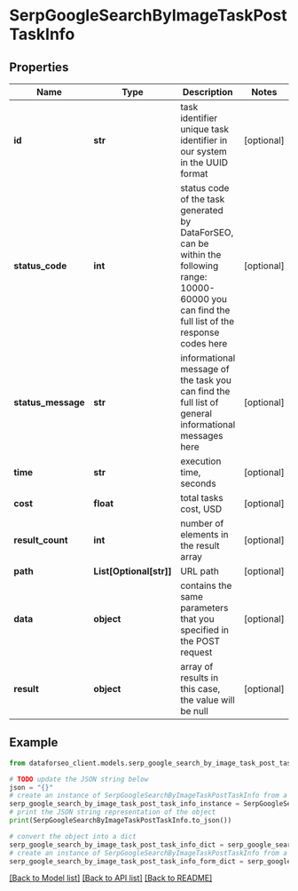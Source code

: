 # SerpGoogleSearchByImageTaskPostTaskInfo


## Properties

Name | Type | Description | Notes
------------ | ------------- | ------------- | -------------
**id** | **str** | task identifier unique task identifier in our system in the UUID format | [optional] 
**status_code** | **int** | status code of the task generated by DataForSEO, can be within the following range: 10000-60000 you can find the full list of the response codes here | [optional] 
**status_message** | **str** | informational message of the task you can find the full list of general informational messages here | [optional] 
**time** | **str** | execution time, seconds | [optional] 
**cost** | **float** | total tasks cost, USD | [optional] 
**result_count** | **int** | number of elements in the result array | [optional] 
**path** | **List[Optional[str]]** | URL path | [optional] 
**data** | **object** | contains the same parameters that you specified in the POST request | [optional] 
**result** | **object** | array of results in this case, the value will be null | [optional] 

## Example

```python
from dataforseo_client.models.serp_google_search_by_image_task_post_task_info import SerpGoogleSearchByImageTaskPostTaskInfo

# TODO update the JSON string below
json = "{}"
# create an instance of SerpGoogleSearchByImageTaskPostTaskInfo from a JSON string
serp_google_search_by_image_task_post_task_info_instance = SerpGoogleSearchByImageTaskPostTaskInfo.from_json(json)
# print the JSON string representation of the object
print(SerpGoogleSearchByImageTaskPostTaskInfo.to_json())

# convert the object into a dict
serp_google_search_by_image_task_post_task_info_dict = serp_google_search_by_image_task_post_task_info_instance.to_dict()
# create an instance of SerpGoogleSearchByImageTaskPostTaskInfo from a dict
serp_google_search_by_image_task_post_task_info_form_dict = serp_google_search_by_image_task_post_task_info.from_dict(serp_google_search_by_image_task_post_task_info_dict)
```
[[Back to Model list]](../README.md#documentation-for-models) [[Back to API list]](../README.md#documentation-for-api-endpoints) [[Back to README]](../README.md)



